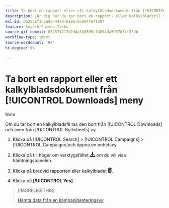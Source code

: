 ```yaml
---
title: Ta bort en rapport eller ett kalkylbladsdokument från [!UICONTROL Downloads] meny
description: Lär dig hur du tar bort en rapport- eller kalkylbladsfil som du har hämtat en kampanjhanteringsvy.
exl-id: bb25c2f1-3ade-44ad-b10a-b5684feffd8f
feature: Search Common Tasks
source-git-commit: 052574217d7ddafb8895c74094da5997b5ff83db
workflow-type: tm+mt
source-wordcount: '97'
ht-degree: 0%

---
```


# Ta bort en rapport eller ett kalkylbladsdokument från [!UICONTROL Downloads] meny

>[!NOTE]
>
>Om du tar bort en kalkylbladsfil tas den bort från [!UICONTROL Downloads] och även från [!UICONTROL Bulksheets] vy.

1. Klicka på [!UICONTROL Search] > [!UICONTROL Campaigns] > [!UICONTROL Campaigns]och öppna en enhetsvy.

1. Klicka på till höger om verktygsfältet ![Ladda ned rapport](/help/search-social-commerce/assets/download.png "Ladda ned rapport") om du vill visa hämtningspanelen.

1. Klicka på bredvid rapporten eller kalkylbladet ![Ta bort](/help/search-social-commerce/assets/delete.png "Ta bort").

1. Klicka på **[!UICONTROL Yes]**.

>[!MORELIKETHIS]
>
>[Hämta data från en kampanjhanteringsvy](/help/search-social-commerce/common-tasks/navigation-editing-selection/download.md)
